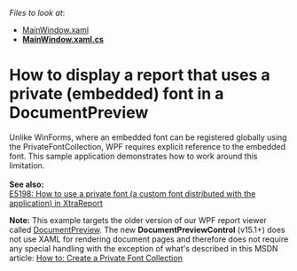 <!-- default file list -->
*Files to look at*:

* [MainWindow.xaml](./CS/PrivateFontDemo/MainWindow.xaml)
* **[MainWindow.xaml.cs](./CS/PrivateFontDemo/MainWindow.xaml.cs)**
<!-- default file list end -->
# How to display a report that uses a private (embedded) font in a DocumentPreview


<p>Unlike WinForms, where an embedded font can be registered globally using the PrivateFontCollection, WPF requires explicit reference to the embedded font. This sample application demonstrates how to work around this limitation.<br /><br /><strong>See also:</strong><br /><a href="https://www.devexpress.com/Support/Center/p/E5198">E5198: How to use a private font (a custom font distributed with the application) in XtraReport</a> </p>
<p><strong>Note:</strong> This example targets the older version of our WPF report viewer called <a href="https://docs.devexpress.com/WPF/DevExpress.Xpf.Printing.DocumentViewer">DocumentPreview</a>. The new <strong> DocumentPreviewControl</strong> (v15.1+) does not use XAML for rendering document pages and therefore does not require any special handling with the exception of what's described in this MSDN article: <a href="How to: Create a Private Font Collection">How to: Create a Private Font Collection</a>

<br/>


